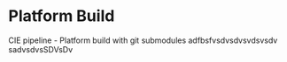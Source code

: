 # Platform Build
CIE pipeline - Platform build with git submodules
adfbsfvsdvsdvsvdsvsdv
sadvsdvsSDVsDv